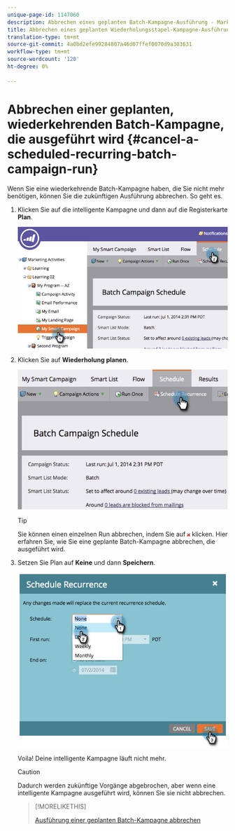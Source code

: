 ```yaml
---
unique-page-id: 1147060
description: Abbrechen eines geplanten Batch-Kampagne-Ausführung - Marketing Docs - Produktdokumentation
title: Abbrechen eines geplanten Wiederholungsstapel-Kampagne-Ausführung
translation-type: tm+mt
source-git-commit: 4a0bd2efe99284807a46d07ffef0070d9a303631
workflow-type: tm+mt
source-wordcount: '120'
ht-degree: 0%

---
```



# Abbrechen einer geplanten, wiederkehrenden Batch-Kampagne, die ausgeführt wird {#cancel-a-scheduled-recurring-batch-campaign-run}

Wenn Sie eine wiederkehrende Batch-Kampagne haben, die Sie nicht mehr benötigen, können Sie die zukünftigen Ausführung abbrechen. So geht es.

1. Klicken Sie auf die intelligente Kampagne und dann auf die Registerkarte **Plan**.

   ![](assets/image2014-9-22-16-3a44-3a51.png)

1. Klicken Sie auf **Wiederholung planen**.

   ![](assets/image2014-9-22-16-3a44-3a55.png)

   >[!TIP]
   >
   >Sie können einen einzelnen Run abbrechen, indem Sie auf ![red x](assets/image2014-9-22-16-3a45-3a42.png) klicken. Hier erfahren Sie, wie Sie eine geplante Batch-Kampagne abbrechen, die ausgeführt wird.[](/help/marketo/product-docs/core-marketo-concepts/smart-campaigns/using-smart-campaigns/cancel-a-scheduled-batch-campaign-run.md)

1. Setzen Sie Plan auf **Keine** und dann **Speichern**.

   ![](assets/image2014-9-22-16-3a45-3a56.png)

   Voila! Deine intelligente Kampagne läuft nicht mehr.

   >[!CAUTION]
   >
   >Dadurch werden zukünftige Vorgänge abgebrochen, aber wenn eine intelligente Kampagne ausgeführt wird, können Sie sie nicht abbrechen.

   >[!MORELIKETHIS]
   >
   >[Ausführung einer geplanten Batch-Kampagne abbrechen](/help/marketo/product-docs/core-marketo-concepts/smart-campaigns/using-smart-campaigns/cancel-a-scheduled-batch-campaign-run.md)
